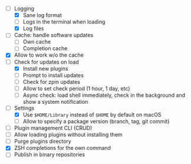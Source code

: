 * [ ] Logging
  * [x] Sane log format
  * [ ] Logs in the terminal when loading
  * [x] Log files
* [ ] Cache: handle software updates
  * [ ] Own cache
  * [ ] Completion cache
* [x] Allow to work w/o the cache
* [ ] Check for updates on load
  * [x] Install new plugins
  * [ ] Prompt to install updates
  * [ ] Check for zpm updates
  * [ ] Allow to set check period (1 hour, 1 day, etc)
  * [ ] Async check: load shell immediately, check in the background and show a system notification
* [ ] Settings
  * [x] Use `$HOME/Library` instead of `$HOME` by default on macOS
  * [ ] Allow to specify a package version (branch, tag, git commit)
* [ ] Plugin management CLI (CRUD)
* [ ] Allow loading plugins without installing them
* [ ] Purge plugins directory
* [x] ZSH completions for the own command
* [ ] Publish in binary repositories
